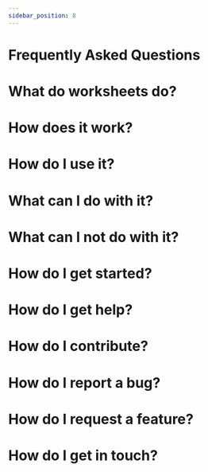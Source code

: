```yaml
---
sidebar_position: 8
---
```


# Frequently Asked Questions

# What do worksheets do?

# How does it work?

# How do I use it?

# What can I do with it?

# What can I not do with it?

# How do I get started?

# How do I get help?

# How do I contribute?

# How do I report a bug?

# How do I request a feature?

# How do I get in touch?
